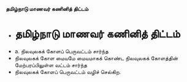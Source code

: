 **தமிழ்நாடு மாணவர் கணினித் திட்டம்**
- # தமிழ்நாடு மாணவர் கணினித் திட்டம்
- a. நிலவுலகக் கோளப் பெருவட்டம் சார்ந்த
- நிலவுலகக் கோள மையமே மையமாகக் கொண்ட நிலவுலகக் கோளத்தின் மேற்பரப்பிலுள்ள வட்டம் சார்ந்த
- நிலவுலகக் கோளப் பெருவட்டம் வழிச் செல்கிற.


